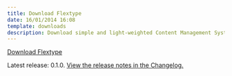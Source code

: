```yaml
---
title: Download Flextype
date: 16/01/2014 16:08
template: downloads
description: Download simple and light-weighted Content Management System written in PHP
---
```


<a href="https://github.com/flextype/flextype/releases/download/v0.1.0/flextype-0.1.0.zip" class="btn btn-dark no-margin">Download Flextype</a>  

Latest release: 0.1.0. [View the release notes in the Changelog.](https://github.com/flextype/flextype/blob/master/CHANGELOG.md)
